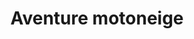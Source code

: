 ---
layout: layout_generic
language: fr
season: winter
type: B2B
menu: seminaire
topnav_color_text: 
title: Aventure motoneige
permalink: "/fr/seminaires-hiver/activites/aventure-motoneige"
meta-title: Aventure motoneige
meta-description: 20 km de balade sur le domaine skiable à la fermeture des pistes
image01_href: https://res.cloudinary.com/deddrj0yb/image/upload/v1651070587/website/Seminaires/hiver/motoneige/spencer-davis-IzYxK5Dc6Ck-unsplash.jpg
image01_alt: Un salarié d'entreprise sur une motoneige lors d'un séminaire de fin d'année
redirection_from:
price: 110
headline: 20 km de balade sur le domaine skiable à la fermeture des pistes
page_sections:
- template: 2colTitreTxt
  title: Aventure motoneige
  content: |-
    20 km de balade sur le domaine skiable à la fermeture des pistes
- template: heroImageFull
  image_href: https://res.cloudinary.com/deddrj0yb/image/upload/v1651070587/website/Seminaires/hiver/motoneige/spencer-davis-IzYxK5Dc6Ck-unsplash.jpg
  gradient: non
  headline:
    title: Ballade<br> d'initiation<br> en motoneige
    color: white
  Button1:
    title: Devis à partir de 110€
    link: /fr/seminaire-devis/
  button_2_more: false
---